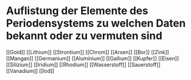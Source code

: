 # Auflistung der Elemente des Periodensystems zu welchen Daten bekannt oder zu vermuten sind

[[Gold]]
[[Lithium]]
[[Strontium]]
[[Chrom]]
[[Arsen]]
[[Bor]]
[[Zink]]
[[Mangan]]
[[Germanium]]
[[Aluminium]]
[[Gallium]]
[[Kupfer]]
[[Eisen]]
[[Silizium]]
[[Iridium]]
[[Rhodium]]
[[Wasserstoff]]
[[Sauerstoff]]
[[Vanadium]]
[[Iod]]
